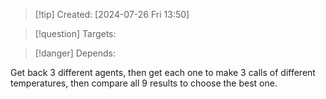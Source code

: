 
>[!tip] Created: [2024-07-26 Fri 13:50]

>[!question] Targets: 

>[!danger] Depends: 

Get back 3 different agents, then get each one to make 3 calls of different temperatures, then compare all 9 results to choose the best one.